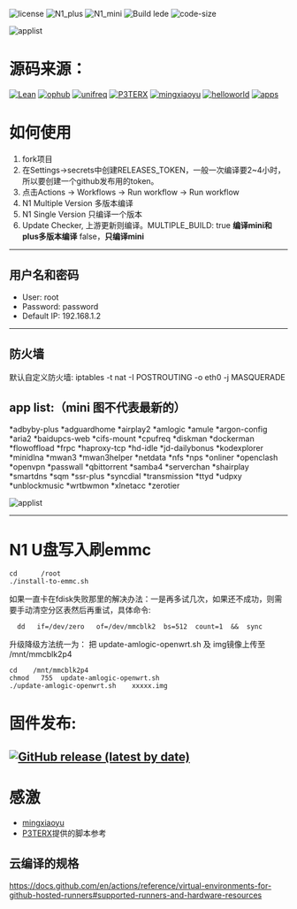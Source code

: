 ![license](https://img.shields.io/github/license/roacn/Actions-OpenWrt-Lede-N1?color=ff69b4)
![N1_plus](https://github.com/roacn/Actions-OpenWrt-Lede-N1/actions/workflows/N1_single_plus.yml/badge.svg)
![N1_mini](https://github.com/roacn/Actions-OpenWrt-Lede-N1/actions/workflows/N1_single_mini.yml/badge.svg)
![Build lede](https://github.com/roacn/Actions-OpenWrt-Lede-N1/actions/workflows/N1_Multi.yml/badge.svg)
![code-size](https://img.shields.io/github/languages/code-size/roacn/Actions-OpenWrt-Lede-N1?color=blueviolet)


 ![applist](https://github.com/roacn/N1Openwrt/blob/master/imgs/N1-OpenWrt.jpg?raw=true)

# 源码来源：

[![Lean](https://img.shields.io/badge/source-Lean-red.svg?style=flat&logo=appveyor)](https://github.com/coolsnowwolf/lede) 
[![ophub](https://img.shields.io/badge/kernel-ophub-orange.svg?style=flat&logo=appveyor)](https://github.com/ophub/amlogic-s9xxx-openwrt) 
[![unifreq](https://img.shields.io/badge/package-unifreq-yellow.svg?style=flat&logo=appveyor)](https://github.com/unifreq/openwrt_packit) 
[![P3TERX](https://img.shields.io/badge/actions-P3TERX-success.svg?style=flat&logo=appveyor)](https://github.com/P3TERX/Actions-OpenWrt)
[![mingxiaoyu](https://img.shields.io/badge/actions-mingxiaoyu-blue.svg?style=flat&logo=appveyor)](https://github.com/mingxiaoyu)
[![helloworld](https://img.shields.io/badge/ssr-fw876-blueviolet.svg?style=flat&logo=appveyor)](https://github.com/fw876/helloworld)
[![apps](https://img.shields.io/badge/app-kenzok8-violet.svg?style=flat&logo=appveyor)](https://github.com/kenzok8)



# 如何使用
1. fork项目
2. 在Settings->secrets中创建RELEASES_TOKEN，一般一次编译要2~4小时，所以要创建一个github发布用的token。
3. 点击Actions -> Workflows -> Run workflow -> Run workflow 
4. N1 Multiple Version 多版本编译
5. N1 Single Version 只编译一个版本
6. Update Checker, 上游更新则编译。MULTIPLE_BUILD: true **编译mini和plus多版本编译**  false，**只编译mini**

------

## 用户名和密码
 * User: root
 * Password: password
 * Default IP: 192.168.1.2
------
## 防火墙
默认自定义防火墙: iptables -t nat -I POSTROUTING -o eth0 -j MASQUERADE

## app list:（mini 图不代表最新的）
 *adbyby-plus
 *adguardhome
 *airplay2
 *amlogic
 *amule
 *argon-config
 *aria2
 *baidupcs-web
 *cifs-mount
 *cpufreq
 *diskman
 *dockerman
 *flowoffload
 *frpc
 *haproxy-tcp
 *hd-idle
 *jd-dailybonus
 *kodexplorer
 *minidlna
 *mwan3
 *mwan3helper
 *netdata
 *nfs
 *nps
 *onliner
 *openclash
 *openvpn
 *passwall
 *qbittorrent
 *samba4
 *serverchan
 *shairplay
 *smartdns
 *sqm
 *ssr-plus
 *syncdial
 *transmission
 *ttyd
 *udpxy
 *unblockmusic
 *wrtbwmon
 *xlnetacc
 *zerotier

 
 ![applist](https://github.com/mingxiaoyu/N1Openwrt/blob/master/imgs/mini.jpg?raw=true)
 
 ------
 # N1 U盘写入刷emmc
```
cd      /root
./install-to-emmc.sh
```
如果一直卡在fdisk失败那里的解决办法：一是再多试几次，如果还不成功，则需要手动清空分区表然后再重试，具体命令:
```
  dd   if=/dev/zero   of=/dev/mmcblk2  bs=512  count=1  &&  sync
```

升级降级方法统一为：
把 update-amlogic-openwrt.sh 及 img镜像上传至  /mnt/mmcblk2p4
```
cd    /mnt/mmcblk2p4
chmod   755  update-amlogic-openwrt.sh
./update-amlogic-openwrt.sh    xxxxx.img
```

# 固件发布:

[![GitHub release (latest by date)](https://img.shields.io/github/v/release/roacn/Actions-OpenWrt-Lede-N1?style=for-the-badge&label=下载&&color=00aa66)](https://github.com/roacn/Actions-OpenWrt-Lede-N1/releases/latest)
------
 # 感激 
  * [mingxiaoyu](https://github.com/mingxiaoyu)
  * [P3TERX](https://github.com/P3TERX/Actions-OpenWrt)提供的脚本参考
 
 ## 云编译的规格
https://docs.github.com/en/actions/reference/virtual-environments-for-github-hosted-runners#supported-runners-and-hardware-resources

